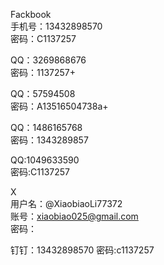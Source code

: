 Fackbook  
手机号：13432898570  
密码：C1137257  
  
QQ：3269868676  
密码：1137257+  
  
QQ：57594508  
密码：A13516504738a+  
  
QQ：1486165768  
密码：1343289857  
  
QQ:1049633590  
密码:C1137257  
  
X  
用户名：@XiaobiaoLi77372  
账号：[xiaobiao025@gmail.com](http://xiaobiao025@gmail.com)  
密码：  

钉钉：13432898570
密码:c1137257